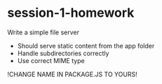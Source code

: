 session-1-homework
==================

Write a simple file server

* Should serve static content from the app folder
* Handle subdirectories correctly
* Use correct MIME type

!CHANGE NAME IN PACKAGE.JS TO YOURS!
